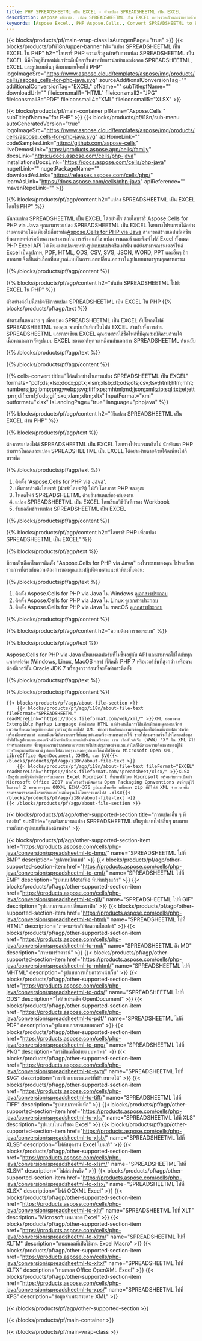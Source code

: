 ```yaml
---
title: PHP SPREADSHEETML เป็น EXCEL - ตัวแปลง SPREADSHEETML เป็น EXCEL
description: Aspose เอ็กเซล. แปลง SPREADSHEETML เป็น EXCEL อย่างรวดเร็วและง่ายดายด้วย Aspose.Cells PHP SPREADSHEETML เป็น EXCEL PHP บันทึก SPREADSHEETML เป็น EXCEL บันทึก SPREADSHEETML เป็น EXCEL โดยใช้ PHP
keywords: [Aspose Excel., PHP Aspose.Cells., Convert SPREADSHEETML to EXCEL in PHP., Save SPREADSHEETML to EXCEL using PHP., PHP SPREADSHEETML to EXCEL saveformat., SPREADSHEETML to EXCEL Converter., PHP Save SPREADSHEETML as EXCEL]
---
```

{{< blocks/products/pf/main-wrap-class isAutogenPage="true" >}}
{{< blocks/products/pf/i18n/upper-banner h1="แปลง SPREADSHEETML เป็น EXCEL ใน PHP" h2="ไลบรารี่ PHP ความเร็วสูงสำหรับการแปลง SPREADSHEETML เป็น EXCEL นี่คือโซลูชันซอฟต์แวร์ระดับมืออาชีพสำหรับการนำเข้าและส่งออก SPREADSHEETML, EXCEL และรูปแบบอื่นๆ อีกมากมายโดยใช้ PHP" logoImageSrc="https://www.aspose.cloud/templates/aspose/img/products/cells/aspose_cells-for-php-java.svg" sourceAdditionalConversionTag="" additionalConversionTag="EXCEL" pfName="" subTitlepfName="" downloadUrl="" fileiconsmall1="HTML" fileiconsmall2="JPG" fileiconsmall3="PDF" fileiconsmall4="XML" fileiconsmall5="XLSX" >}}

{{< blocks/products/pf/main-container pfName="Aspose.Cells " subTitlepfName="for PHP" >}}
{{< blocks/products/pf/i18n/sub-menu autoGeneratedVersion="true" logoImageSrc="https://www.aspose.cloud/templates/aspose/img/products/cells/aspose_cells-for-php-java.svg" apiHomeLink="" codeSamplesLink="https://github.com/aspose-cells" liveDemosLink="https://products.aspose.app/cells/family" docsLink="https://docs.aspose.com/cells/php-java" installationsDocsLink="https://docs.aspose.com/cells/php-java" nugetLink="" nugetPackageName="" downloadAsLink="https://releases.aspose.com/cells/php/" learnAsLink="https://docs.aspose.com/cells/php-java" apiReference="" mavenRepoLink="" >}}


{{% blocks/products/pf/agp/content h2="แปลง SPREADSHEETML เป็น EXCEL โดยใช้ PHP" %}}

 ฉันจะแปลง SPREADSHEETML เป็น EXCEL ได้อย่างไร ด้วยไลบรารี Aspose.Cells for PHP via Java คุณสามารถแปลง SPREADSHEETML เป็น EXCEL โดยทางโปรแกรมได้อย่างง่ายดายด้วยโค้ดเพียงไม่กี่บรรทัด[Aspose.Cells for PHP via Java](https://products.aspose.com/cells/php-java/) สามารถสร้างแอปพลิเคชันข้ามแพลตฟอร์มด้วยความสามารถในการสร้าง แก้ไข แปลง เรนเดอร์ และพิมพ์ไฟล์ Excel ทั้งหมด PHP Excel API ไม่เพียงแต่แปลงระหว่างรูปแบบสเปรดชีตเท่านั้น แต่ยังสามารถเรนเดอร์ไฟล์ Excel เป็นรูปภาพ, PDF, HTML, ODS, CSV, SVG, JSON, WORD, PPT และอื่นๆ อีกมากมาย จึงเป็นตัวเลือกที่สมบูรณ์แบบในการแลกเปลี่ยนเอกสารในรูปแบบมาตรฐานอุตสาหกรรม
 
{{% /blocks/products/pf/agp/content %}}

{{% blocks/products/pf/agp/content h2="บันทึก SPREADSHEETML ไปยัง EXCEL ใน PHP" %}}

ตัวอย่างต่อไปนี้สาธิตวิธีการแปลง SPREADSHEETML เป็น EXCEL ใน PHP
{{% blocks/products/pf/agp/text %}}

ทำตามขั้นตอนง่าย ๆ เพื่อแปลง SPREADSHEETML เป็น EXCEL อัปโหลดไฟล์ SPREADSHEETML ของคุณ จากนั้นบันทึกเป็นไฟล์ EXCEL สำหรับทั้งการอ่าน SPREADSHEETML และการเขียน EXCEL คุณสามารถใช้ชื่อไฟล์ที่มีคุณสมบัติครบถ้วนได้ เนื้อหาและการจัดรูปแบบ EXCEL ของเอาต์พุตจะเหมือนกับเอกสาร SPREADSHEETML ต้นฉบับ

{{% /blocks/products/pf/agp/text %}}

{{% /blocks/products/pf/agp/content %}}

{{% cells-convert title="โค้ดตัวอย่างในการแปลง SPREADSHEETML เป็น EXCEL" formats="pdf;xls;xlsx;docx;pptx;xlsm;xlsb;xlt;ods;ots;csv;tsv;html;htm;mht;numbers;jpg;bmp;png;webp;svg;tiff;xps;mhtml;md;json;xml;zip;sql;txt;et;ett;prn;dif;emf;fods;gif;sxc;xlam;xltm;xltx" InputFormat="xml" outformat="xlsx" IsLandingPage="true" language="phpjava" %}}

{{% blocks/products/pf/agp/content h2="วิธีแปลง SPREADSHEETML เป็น EXCEL ผ่าน PHP" %}}

{{% blocks/products/pf/agp/text %}}

ต้องการแปลงไฟล์ SPREADSHEETML เป็น EXCEL โดยทางโปรแกรมหรือไม่ นักพัฒนา PHP สามารถโหลดและแปลง SPREADSHEETML เป็น EXCEL ได้อย่างง่ายดายด้วยโค้ดเพียงไม่กี่บรรทัด

{{% /blocks/products/pf/agp/text %}}

1.  ติดตั้ง 'Aspose.Cells for PHP via Java'.
1.  เพิ่มการอ้างอิงไลบรารี (นำเข้าไลบรารี) ให้กับโครงการ PHP ของคุณ
1.  โหลดไฟล์ SPREADSHEETML ด้วยอินสแตนซ์ของสมุดงาน
1.  แปลง SPREADSHEETML เป็น EXCEL โดยเรียกวิธีบันทึกของ Workbook
1.  รับผลลัพธ์การแปลง SPREADSHEETML เป็น EXCEL

{{% /blocks/products/pf/agp/content %}}

{{% blocks/products/pf/agp/content h2="ไลบรารี PHP เพื่อแปลง SPREADSHEETML เป็น EXCEL" %}}

{{% blocks/products/pf/agp/text %}}

มีสามตัวเลือกในการติดตั้ง "Aspose.Cells for PHP via Java" ลงในระบบของคุณ โปรดเลือกรายการที่ตรงกับความต้องการของคุณและปฏิบัติตามคำแนะนำทีละขั้นตอน:

{{% /blocks/products/pf/agp/text %}}

1.  ติดตั้ง Aspose.Cells for PHP via Java ใน Windows ดู[เอกสารประกอบ](https://docs.aspose.com/cells/php-java/setup-and-installation-guidelines/#windows)
1.  ติดตั้ง Aspose.Cells for PHP via Java ใน Linux ดู[เอกสารประกอบ](https://docs.aspose.com/cells/php-java/setup-and-installation-guidelines/#linux)
1.  ติดตั้ง Aspose.Cells for PHP via Java ใน macOS ดู[เอกสารประกอบ](https://docs.aspose.com/cells/php-java/setup-and-installation-guidelines/#mac)

{{% /blocks/products/pf/agp/content %}}

{{% blocks/products/pf/agp/content h2="ความต้องการของระบบ" %}}

{{% blocks/products/pf/agp/text %}}

Aspose.Cells for PHP via Java เป็นแพลตฟอร์มที่ไม่ขึ้นอยู่กับ API และสามารถใช้ได้กับทุกแพลตฟอร์ม (Windows, Linux, MacOS ฯลฯ) ที่ติดตั้ง PHP 7 หรือเวอร์ชันที่สูงกว่า เครื่องจะต้องมีเวอร์ชัน Oracle JDK 7 หรือสูงกว่าก่อนที่จะตั้งค่าการติดตั้ง
 
{{% /blocks/products/pf/agp/text %}}


{{% /blocks/products/pf/agp/content %}}

<!-- aboutfile Starts -->
    {{< blocks/products/pf/agp/about-file-section >}}
        {{< blocks/products/pf/agp/i18n/about-file-text fileFormat="SPREADSHEETML" readMoreLink="https://docs.fileformat.com/web/xml/" >}}XML ย่อมาจาก Extensible Markup Language ที่คล้ายกับ HTML แต่ต่างกันในการใช้แท็กเพื่อกำหนดออบเจ็กต์ แนวคิดทั้งหมดที่อยู่เบื้องหลังการสร้างรูปแบบไฟล์ XML คือการจัดเก็บและขนส่งข้อมูลโดยไม่ต้องพึ่งซอฟต์แวร์หรือเครื่องมือฮาร์ดแวร์ ความนิยมนี้เกิดจากการที่ทั้งมนุษย์และเครื่องสามารถอ่านได้ ช่วยให้สามารถสร้างโปรโตคอลข้อมูลทั่วไปในรูปแบบของออบเจ็กต์ที่จะจัดเก็บและแบ่งปันผ่านเครือข่าย เช่น เวิลด์ไวด์เว็บ (WWW) "X" ใน XML มีไว้สำหรับการขยาย ซึ่งหมายความว่าภาษาสามารถขยายไปยังสัญลักษณ์จำนวนเท่าใดก็ได้ตามความต้องการของผู้ใช้ สำหรับคุณสมบัติเหล่านี้รูปแบบไฟล์มาตรฐานหลายรูปแบบได้นำไปใช้เช่น Microsoft Open XML, LibreOffice OpenDocument, XHTML และ SVG{{< /blocks/products/pf/agp/i18n/about-file-text >}}
        {{< blocks/products/pf/agp/i18n/about-file-text fileFormat="EXCEL" readMoreLink="https://docs.fileformat.com/spreadsheet/xlsx/" >}}XLSX เป็นรูปแบบที่รู้จักกันดีสำหรับเอกสาร Excel Microsoft ที่นำมาใช้โดย Microsoft พร้อมกับการเปิดตัว Microsoft Office 2007 ตามโครงสร้างที่จัดตาม Open Packaging Conventions ดังที่ระบุไว้ในส่วนที่ 2 ของมาตรฐาน OOXML ECMA-376 รูปแบบใหม่คือ แพ็คเกจ zip ที่มีไฟล์ XML จำนวนหนึ่ง สามารถตรวจสอบโครงสร้างและไฟล์พื้นฐานได้โดยการแตกไฟล์ .xlsx{{< /blocks/products/pf/agp/i18n/about-file-text >}}
    {{< /blocks/products/pf/agp/about-file-section >}}
<!-- aboutfile Ends -->

{{< blocks/products/pf/agp/other-supported-section title="การแปลงอื่น ๆ ที่รองรับ" subTitle="คุณยังสามารถแปลง SPREADSHEETML เป็นรูปแบบไฟล์อื่นๆ มากมาย รวมถึงบางรูปแบบที่แสดงด้านล่าง" >}}

{{< blocks/products/pf/agp/other-supported-section-item href="https://products.aspose.com/cells/php-java/conversion/spreadsheetml-to-bmp/" name="SPREADSHEETML ไปที่ BMP" description="รูปภาพบิตแมป" >}}
{{< blocks/products/pf/agp/other-supported-section-item href="https://products.aspose.com/cells/php-java/conversion/spreadsheetml-to-emf/" name="SPREADSHEETML ไปที่ EMF" description="รูปแบบ Metafile ที่ปรับปรุงแล้ว" >}}
{{< blocks/products/pf/agp/other-supported-section-item href="https://products.aspose.com/cells/php-java/conversion/spreadsheetml-to-gif/" name="SPREADSHEETML ไปที่ GIF" description="รูปแบบการแลกเปลี่ยนกราฟิก" >}}
{{< blocks/products/pf/agp/other-supported-section-item href="https://products.aspose.com/cells/php-java/conversion/spreadsheetml-to-html/" name="SPREADSHEETML ไปที่ HTML" description="ภาษามาร์กอัปข้อความไฮเปอร์" >}}
{{< blocks/products/pf/agp/other-supported-section-item href="https://products.aspose.com/cells/php-java/conversion/spreadsheetml-to-md/" name="SPREADSHEETML ถึง MD" description="ภาษามาร์กดาวน์" >}}
{{< blocks/products/pf/agp/other-supported-section-item href="https://products.aspose.com/cells/php-java/conversion/spreadsheetml-to-mhtml/" name="SPREADSHEETML ไปที่ MHTML" description="รูปแบบการเก็บถาวรหน้าเว็บ" >}}
{{< blocks/products/pf/agp/other-supported-section-item href="https://products.aspose.com/cells/php-java/conversion/spreadsheetml-to-ods/" name="SPREADSHEETML ไปที่ ODS" description="ไฟล์สเปรดชีต OpenDocument" >}}
{{< blocks/products/pf/agp/other-supported-section-item href="https://products.aspose.com/cells/php-java/conversion/spreadsheetml-to-pdf/" name="SPREADSHEETML ไปที่ PDF" description="รูปแบบเอกสารแบบพกพา" >}}
{{< blocks/products/pf/agp/other-supported-section-item href="https://products.aspose.com/cells/php-java/conversion/spreadsheetml-to-png/" name="SPREADSHEETML ไปที่ PNG" description="กราฟิกเครือข่ายแบบพกพา" >}}
{{< blocks/products/pf/agp/other-supported-section-item href="https://products.aspose.com/cells/php-java/conversion/spreadsheetml-to-svg/" name="SPREADSHEETML ไปที่ SVG" description="กราฟิกแบบเวกเตอร์ที่ปรับขนาดได้" >}}
{{< blocks/products/pf/agp/other-supported-section-item href="https://products.aspose.com/cells/php-java/conversion/spreadsheetml-to-tiff/" name="SPREADSHEETML ไปที่ TIFF" description="รูปแบบภาพที่แท็ก" >}}
{{< blocks/products/pf/agp/other-supported-section-item href="https://products.aspose.com/cells/php-java/conversion/spreadsheetml-to-xls/" name="SPREADSHEETML ไปที่ XLS" description="รูปแบบไบนารีของ Excel" >}}
{{< blocks/products/pf/agp/other-supported-section-item href="https://products.aspose.com/cells/php-java/conversion/spreadsheetml-to-xlsb/" name="SPREADSHEETML ไปที่ XLSB" description="ไฟล์สมุดงาน Excel ไบนารี" >}}
{{< blocks/products/pf/agp/other-supported-section-item href="https://products.aspose.com/cells/php-java/conversion/spreadsheetml-to-xlsm/" name="SPREADSHEETML ไปที่ XLSM" description="ไฟล์สเปรดชีต" >}}
{{< blocks/products/pf/agp/other-supported-section-item href="https://products.aspose.com/cells/php-java/conversion/spreadsheetml-to-xlsx/" name="SPREADSHEETML ไปที่ XLSX" description="ไฟล์ OOXML Excel" >}}
{{< blocks/products/pf/agp/other-supported-section-item href="https://products.aspose.com/cells/php-java/conversion/spreadsheetml-to-xlt/" name="SPREADSHEETML ไปที่ XLT" description="Microsoft เทมเพลต Excel" >}}
{{< blocks/products/pf/agp/other-supported-section-item href="https://products.aspose.com/cells/php-java/conversion/spreadsheetml-to-xltm/" name="SPREADSHEETML ไปที่ XLTM" description="เทมเพลตที่เปิดใช้งาน Excel Macro" >}}
{{< blocks/products/pf/agp/other-supported-section-item href="https://products.aspose.com/cells/php-java/conversion/spreadsheetml-to-xltx/" name="SPREADSHEETML ไปที่ XLTX" description="เทมเพลต Office OpenXML Excel" >}}
{{< blocks/products/pf/agp/other-supported-section-item href="https://products.aspose.com/cells/php-java/conversion/spreadsheetml-to-xps/" name="SPREADSHEETML ไปที่ XPS" description="ข้อมูลจำเพาะกระดาษ XML" >}}

{{< /blocks/products/pf/agp/other-supported-section >}}

{{< /blocks/products/pf/main-container >}}
    
{{< /blocks/products/pf/main-wrap-class >}}
